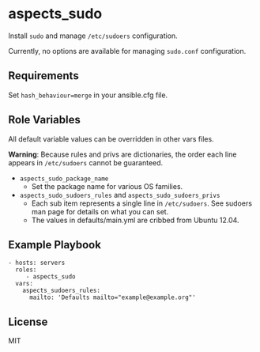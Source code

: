 aspects_sudo
========

Install ```sudo``` and manage ```/etc/sudoers``` configuration.

Currently, no options are available for managing ```sudo.conf``` configuration. 

Requirements
------------

Set ```hash_behaviour=merge``` in your ansible.cfg file.

Role Variables
--------------

All default variable values can be overridden in other vars files.

**Warning**: Because rules and privs are dictionaries, the order each line appears in ```/etc/sudoers``` cannot be guaranteed.

* ```aspects_sudo_package_name```
    * Set the package name for various OS families.
* ```aspects_sudo_sudoers_rules``` and ```aspects_sudo_sudoers_privs``` 
    * Each sub item represents a single line in ```/etc/sudoers```. See sudoers man page for details on what you can set.
    * The values in defaults/main.yml are cribbed from Ubuntu 12.04.

Example Playbook
-------------------------

    - hosts: servers
      roles:
         - aspects_sudo
      vars:
        aspects_sudoers_rules:
          mailto: 'Defaults mailto="example@example.org"'

License
-------

MIT